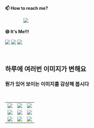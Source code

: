 #### 📫 How to reach me?
<a href="mailto:thquddnr123@gmail.com">
    <img 
        src="https://img.shields.io/badge/Gmail-d14836?style=flat-square&logo=Gmail&logoColor=white&link=mailto:thquddnr123@gmail.com"
        style="height : auto; margin-left : 60px; margin-right : 60px;"/>
</a>

#### 😄 It's Me!!!

<a href="https://cybecho.notion.site/SBU-s-Archives-854ccd3338c2456a867956f26143998a" target="_blank"><img src="https://img.shields.io/badge/Portfolio-303030?style=for-the-badge&logo=Notion&logoColor=white"/></a>
<a href="https://www.instagram.com/junk_warrior_vintage/" target="_blank"><img src="https://img.shields.io/badge/@junk_warrir_vintage-E4405F?style=for-the-badge&logo=Instagram&logoColor=white"/></a>
<a href="https://www.behance.net/thquddnr125654" target="_blank"><img src="https://img.shields.io/badge/Behance-1769FF?style=for-the-badge&logo=Behance&logoColor=white"/></a>

</br>

## 하루에 여러번 이미지가 변해요
### 뭔가 있어 보이는 이미지를 감상해 봅시다

<!--
마크업 바로보기 사이트
https://dillinger.io/ 
-->
 <br/> <table>
<tr>
<td><a href='https://www.google.com'><img src='https://www.random-art.org/img/large/415608.jpg'></a></td>
<td><a href='https://www.yahoo.com'><img src='https://www.random-art.org/img/large/417454.jpg'></a></td>
<td><a href='https://github.com/HelloZOOO'><img src='https://www.random-art.org/img/large/416225.jpg'></a></td>
</tr>
<tr>
<td><a href='https://www.google.com'><img src='https://www.random-art.org/img/large/416053.jpg'></a></td>
<td><a href='https://www.google.com'><img src='https://www.random-art.org/img/large/415987.jpg'></a></td>
<td><a href='https://www.google.com'><img src='https://www.random-art.org/img/large/416345.jpg'></a></td>
</tr>
<tr>
<td><a href='https://www.naver.com'><img src='https://www.random-art.org/img/large/416390.jpg'></a></td>
<td><a href='https://www.naver.com'><img src='https://www.random-art.org/img/large/416018.jpg'></a></td>
<td><a href='https://www.naver.com'><img src='https://www.random-art.org/img/large/416361.jpg'></a></td>
</tr>
</table>
